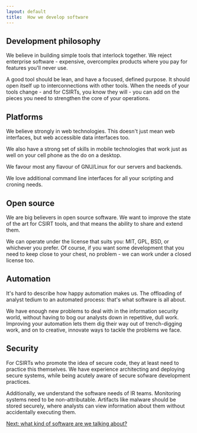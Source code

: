 ```yaml
---
layout: default
title:  How we develop software
---
```


## Development philosophy

We believe in building simple tools that interlock together. We reject enterprise software - expensive, overcomplex products where you pay for features you'll never use.

A good tool should be lean, and have a focused, defined purpose. It should open itself up to interconnections with other tools. When the needs of your tools change - and for CSIRTs, you know they will - you can add on the pieces you need to strengthen the core of your operations.

## Platforms

We believe strongly in web technologies. This doesn't just mean web interfaces, but web accessible data interfaces too.  

We also have a strong set of skills in mobile technologies that work just as well on your cell phone as the do on a desktop.

We favour most any flavour of GNU/Linux for our servers and backends. 

We love additional command line interfaces for all your scripting and croning needs.

## Open source

We are big believers in open source software. We want to improve the state of the art for CSIRT tools, and that means the ability to share and extend them.

We can operate under the license that suits you: MIT, GPL, BSD, or whichever you prefer. Of course, if you want some development that you need to keep close to your chest, no problem - we can work under a closed license too.

## Automation

It's hard to describe how happy automation makes us. The offloading of analyst tedium to an automated process: that's what software is all about.

We have enough new problems to deal with in the information security world, without having to bog our analysts down in repetitive, dull work. Improving your automation lets them dig their way out of trench-digging work, and on to creative, innovate ways to tackle the problems we face.

## Security

For CSIRTs who promote the idea of secure code, they at least need to practice this themselves.  We have experience architecting and deploying secure systems, while being acutely aware of secure sofware development practices.

Additionally, we understand the software needs of IR teams. Monitoring systems need to be non-attributable. Artifacts like malware should be stored securely, where analysts can view information about them without accidentally executing them.

<a href="/examples">Next: what kind of software are we talking about?</a>
